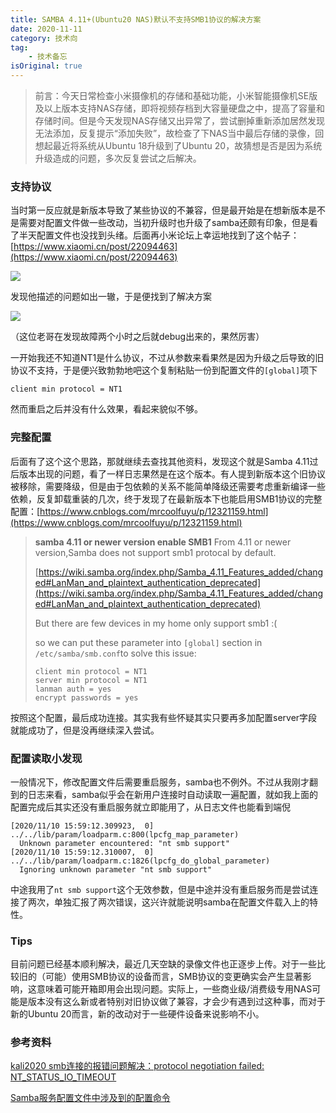 ```yaml
---
title: SAMBA 4.11+(Ubuntu20 NAS)默认不支持SMB1协议的解决方案
date: 2020-11-11
category: 技术向
tag:
    - 技术备忘
isOriginal: true
---
```


> 前言：今天日常检查小米摄像机的存储和基础功能，小米智能摄像机SE版及以上版本支持NAS存储，即将视频存档到大容量硬盘之中，提高了容量和存储时间。但是今天发现NAS存储又出异常了，尝试删掉重新添加居然发现无法添加，反复提示“添加失败”，故检查了下NAS当中最后存储的录像，回想起最近将系统从Ubuntu 18升级到了Ubuntu 20，故猜想是否是因为系统升级造成的问题，多次反复尝试之后解决。

<!-- more -->

### **支持协议**

当时第一反应就是新版本导致了某些协议的不兼容，但是最开始是在想新版本是不是需要对配置文件做一些改动，当初升级时也升级了samba还颇有印象，但是看了半天配置文件也没找到头绪。后面再小米论坛上幸运地找到了这个帖子：[https://www.xiaomi.cn/post/22094463](https://www.xiaomi.cn/post/22094463)

![](https://i.focotx.net/blog/2020/11/202011110055.png)

发现他描述的问题如出一辙，于是便找到了解决方案

![](https://i.focotx.net/blog/2020/11/202011110058.png)

（这位老哥在发现故障两个小时之后就debug出来的，果然厉害）

一开始我还不知道NT1是什么协议，不过从参数来看果然是因为升级之后导致的旧协议不支持，于是便兴致勃勃地吧这个复制粘贴一份到配置文件的`[global]`项下

```
client min protocol = NT1
```

然而重启之后并没有什么效果，看起来貌似不够。

### **完整配置**

后面有了这个这个思路，那就继续去查找其他资料，发现这个就是Samba 4.11过后版本出现的问题，看了一样日志果然是在这个版本。有人提到新版本这个旧协议被移除，需要降级，但是由于包依赖的关系不能简单降级还需要考虑重新编译一些依赖，反复卸载重装的几次，终于发现了在最新版本下也能启用SMB1协议的完整配置：[https://www.cnblogs.com/mrcoolfuyu/p/12321159.html](https://www.cnblogs.com/mrcoolfuyu/p/12321159.html)

> **samba 4.11 or newer version enable SMB1**
> From 4.11 or newer version,Samba does not support smb1 protocal by default.
>
> [https://wiki.samba.org/index.php/Samba_4.11_Features_added/changed#LanMan_and_plaintext_authentication_deprecated](https://wiki.samba.org/index.php/Samba_4.11_Features_added/changed#LanMan_and_plaintext_authentication_deprecated)
>
> But there are few devices in my home only support smb1 :(
>
> so we can put these parameter into `[global]` section in `/etc/samba/smb.conf`to solve this issue:
> 
> ```
> client min protocol = NT1
> server min protocol = NT1
> lanman auth = yes
> encrypt passwords = yes
> ```

按照这个配置，最后成功连接。其实我有些怀疑其实只要再多加配置server字段就能成功了，但是没再继续深入尝试。

### **配置读取小发现**

一般情况下，修改配置文件后需要重启服务，samba也不例外。不过从我刚才翻到的日志来看，samba似乎会在新用户连接时自动读取一遍配置，就如我上面的配置完成后其实还没有重启服务就立即能用了，从日志文件也能看到端倪

```
[2020/11/10 15:59:12.309923,  0] ../../lib/param/loadparm.c:800(lpcfg_map_parameter)
  Unknown parameter encountered: "nt smb support"
[2020/11/10 15:59:12.310007,  0] ../../lib/param/loadparm.c:1826(lpcfg_do_global_parameter)
  Ignoring unknown parameter "nt smb support"
```

中途我用了`nt smb support`这个无效参数，但是中途并没有重启服务而是尝试连接了两次，单独汇报了两次错误，这兴许就能说明samba在配置文件载入上的特性。

### **Tips**

目前问题已经基本顺利解决，最近几天空缺的录像文件也正逐步上传。对于一些比较旧的（可能）使用SMB协议的设备而言，SMB协议的变更确实会产生显著影响，这意味着可能开箱即用会出现问题。实际上，一些商业级/消费级专用NAS可能是版本没有这么新或者特别对旧协议做了兼容，才会少有遇到过这种事，而对于新的Ubuntu 20而言，新的改动对于一些硬件设备来说影响不小。

### 参考资料

[kali2020 smb连接的报错问题解决：protocol negotiation failed: NT_STATUS_IO_TIMEOUT](https://blog.csdn.net/weixin_45527786/article/details/105616570)

[Samba服务配置文件中涉及到的配置命令](https://blog.csdn.net/feng_sundy/article/details/1522291)
